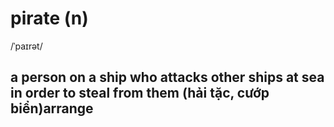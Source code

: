 # pirate (n)

/ˈpaɪrət/

## a person on a ship who attacks other ships at sea in order to steal from them (hải tặc, cướp biển)arrange